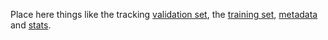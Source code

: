 Place here things like the tracking [validation set](http://bit.ly/cfnet_validation), the [training set](https://github.com/bertinetto/siamese-fc/tree/master/ILSVRC15-curation), [metadata](bit.ly/cfnet_imdb_video) and [stats](bit.ly/imdb_video_stats).

